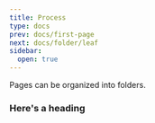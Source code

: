 ```yaml
---
title: Process
type: docs
prev: docs/first-page
next: docs/folder/leaf
sidebar: 
  open: true
---
```


Pages can be organized into folders.

### Here's a heading